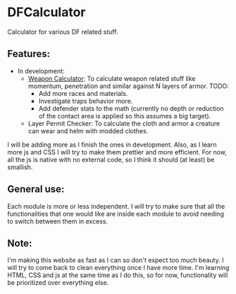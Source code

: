 # DFCalculator
Calculator for various DF related stuff.

## Features:
- In development:
    - [Weapon Calculator](https://jose96xd.github.io/DF_Tools/): To calculate weapon related stuff like momentum, penetration and similar against N layers of armor.
        TODO:
        - Add more races and materials.
        - Investigate traps behavior more.
        - Add defender stats to the math (currently no depth or reduction of the contact area is applied so this assumes a big target).
    - Layer Permit Checker: To calculate the cloth and armor a creature can wear and helm with modded clothes.

I will be adding more as I finish the ones in development. Also, as I learn more js and CSS I will try to make them prettier and more efficient.
For now, all the js is native with no external code, so I think it should (at least) be smallish.

## General use:
Each module is more or less independent. I will try to make sure that all the functionalities that one would like are inside each module to avoid needing to switch between them in excess.

## Note:
I'm making this website as fast as I can so don't expect too much beauty. I will try to come back to clean everything once I have more time.
I'm learning HTML, CSS and js at the same time as I do this, so for now, functionality will be prioritized over everything else.
